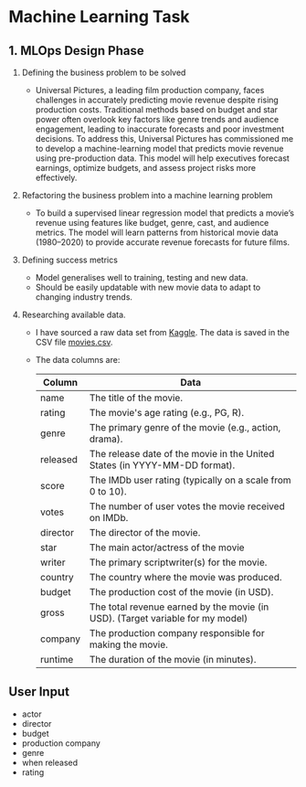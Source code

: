 # Machine Learning Task

## 1. MLOps Design Phase

1. Defining the business problem to be solved

   - Universal Pictures, a leading film production company, faces challenges in accurately predicting movie revenue despite rising production costs. Traditional methods based on budget and star power often overlook key factors like genre trends and audience engagement, leading to inaccurate forecasts and poor investment decisions. To address this, Universal Pictures has commissioned me to develop a machine-learning model that predicts movie revenue using pre-production data. This model will help executives forecast earnings, optimize budgets, and assess project risks more effectively.

2. Refactoring the business problem into a machine learning problem

   - To build a supervised linear regression model that predicts a movie’s revenue using features like budget, genre, cast, and audience metrics. The model will learn patterns from historical movie data (1980–2020) to provide accurate revenue forecasts for future films.

3. Defining success metrics

   - Model generalises well to training, testing and new data.
   - Should be easily updatable with new movie data to adapt to changing industry trends.

4. Researching available data.

   - I have sourced a raw data set from [Kaggle](https://www.kaggle.com/). The data is saved in the CSV file [movies.csv](/2.Model_Development/2.1.Data_Wrangling/movies.csv).

   - The data columns are:

     | Column   | Data                                                                           |
     | -------- | ------------------------------------------------------------------------------ |
     | name     | The title of the movie.                                                        |
     | rating   | The movie's age rating (e.g., PG, R).                                          |
     | genre    | The primary genre of the movie (e.g., action, drama).                          |
     | released | The release date of the movie in the United States (in YYYY-MM-DD format).     |
     | score    | The IMDb user rating (typically on a scale from 0 to 10).                      |
     | votes    | The number of user votes the movie received on IMDb.                           |
     | director | The director of the movie.                                                     |
     | star     | The main actor/actress of the movie                                            |
     | writer   | The primary scriptwriter(s) for the movie.                                     |
     | country  | The country where the movie was produced.                                      |
     | budget   | The production cost of the movie (in USD).                                     |
     | gross    | The total revenue earned by the movie (in USD). (Target variable for my model) |
     | company  | The production company responsible for making the movie.                       |
     | runtime  | The duration of the movie (in minutes).                                        |

## User Input
- actor
- director
- budget
- production company
- genre
- when released
- rating